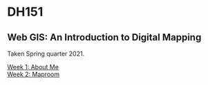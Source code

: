 # DH151
## Web GIS: An Introduction to Digital Mapping

Taken Spring quarter 2021. 

[Week 1: About Me](Week1/aboutme.html)<br/>
[Week 2: Maproom](Week1/index.html)
